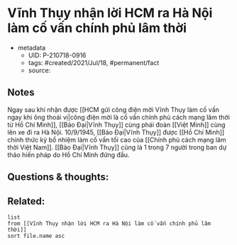 # Vĩnh Thụy nhận lời HCM ra Hà Nội làm cố vấn chính phủ lâm thời

- metadata
	- UID: P-210718-0916
	- tags: #created/2021/Jul/18, #permanent/fact 
	- source: 

## Notes
Ngay sau khi nhận được [[HCM gửi công điện mời Vĩnh Thụy làm cố vấn ngay khi ông thoái vị|công điện mời là cố vấn chính phủ cách mạng lâm thời từ Hồ Chí Minh]], [[Bảo Đại|Vĩnh Thụy]] cùng phái đoàn [[Việt Minh]] cùng lên xe đi ra Hà Nội.
10/9/1945, [[Bảo Đại|Vĩnh Thụy]] được [[Hồ Chí Minh]] chính thức ký bổ nhiệm làm cố vấn tối cao của [[Chính phủ cách mạng lâm thời Việt Nam]].  [[Bảo Đại|Vĩnh Thụy]] cũng là 1 trong 7 người trong ban dự thảo hiến pháp do Hồ Chí Minh đứng đầu.

## Questions & thoughts:

## Related:
```dataview
list
from [[Vĩnh Thụy nhận lời HCM ra Hà Nội làm cố vấn chính phủ lâm thời]]
sort file.name asc
```
